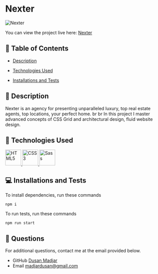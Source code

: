 # Nexter

![Nexter](imgApp-Layout.png)

You can view the project live here: <a href="https://nexter-dusan.netlify.app" target="_blank">Nexter</a>

## 📂 Table of Contents

- [Description](#-description)

- [Technologies Used](#-technologies-used)

- [Installations and Tests](#-installations-and-tests)

## 📝 Description

Nexter is an agency for presenting unparalleled luxury, top real estate agents, top locations, your perfect home.
br
br
In this project I master advanced concepts of CSS Grid and architectural design, fluid website design.

## 💾 Technologies Used

<p align="left">
    <a href="https://developer.mozilla.org/en-US/docs/Glossary/HTML5" target="_blank" rel="noreferrer">
        <img src="https://raw.githubusercontent.com/danielcranney/readme-generator/main/public/icons/skills/html5-colored.svg" width="50" height="50" alt="HTML5" />
    </a>
    <a href="https://www.w3.org/TR/CSS/#css" target="_blank" rel="noreferrer">
        <img src="https://raw.githubusercontent.com/danielcranney/readme-generator/main/public/icons/skills/css3-colored.svg" width="50" height="50" alt="CSS3" />
    </a>
    <a href="https://sass-lang.com/" target="_blank" rel="noreferrer">
        <img src="https://raw.githubusercontent.com/danielcranney/readme-generator/main/public/icons/skills/sass-colored.svg" width="50" height="50" alt="Sass" />
    </a>
</p>


## 💻 Installations and Tests

To install dependencies, run these commands

```
npm i
```

To run tests, run these commands

```
npm run start
```

## 📧 Questions

For additional questions, contact me at the email provided below.

- GitHub [Dusan Madjar](https://github.com/Djarma12)
- Email madjardusan@gmail.com
